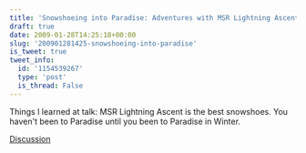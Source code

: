 ```yaml
---
title: 'Snowshoeing into Paradise: Adventures with MSR Lightning Ascent'
draft: true
date: 2009-01-28T14:25:18+00:00
slug: '200901281425-snowshoeing-into-paradise'
is_tweet: true
tweet_info:
  id: '1154539267'
  type: 'post'
  is_thread: False
---
```




Things I learned at talk: MSR Lightning Ascent is the best snowshoes. You haven't been to Paradise until you been to Paradise in Winter.

[Discussion](https://x.com/sytelus/status/1154539267)
